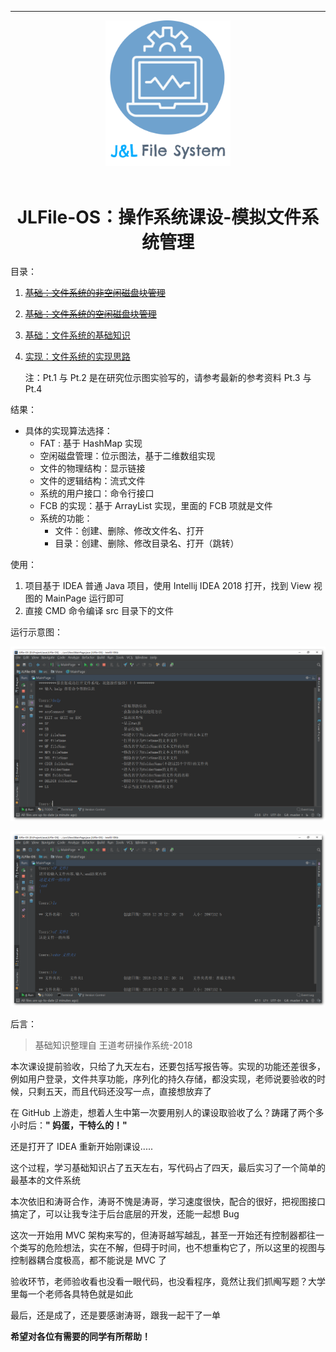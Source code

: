 

------

<div align="center">  <img src="img/Logo.png" width="200px"/> </div><br>



<h1 align="center">JLFile-OS：操作系统课设-模拟文件系统管理</h1>




目录：

1. ~~[基础：文件系统的非空闲磁盘块管理](doc/分析准备Pt-1（非空闲磁盘块管理）.md)~~

2. ~~[基础：文件系统的空闲磁盘块管理](doc/分析准备Pt-2（空闲磁盘块管理）.md)~~

3. [基础：文件系统的基础知识](doc/New-分析准备Pt-1（文件系统基础整合）.md)

4. [实现：文件系统的实现思路](doc/New-分析准备Pt-2（文件系统的实现思路）.md)

   注：Pt.1 与 Pt.2 是在研究位示图实验写的，请参考最新的参考资料 Pt.3 与 Pt.4

结果：

- 具体的实现算法选择：
  - FAT : 基于 HashMap 实现
  - 空闲磁盘管理：位示图法，基于二维数组实现
  - 文件的物理结构：显示链接
  - 文件的逻辑结构：流式文件
  - 系统的用户接口：命令行接口
  - FCB 的实现：基于 ArrayList 实现，里面的 FCB 项就是文件
  - 系统的功能：
    - 文件：创建、删除、修改文件名、打开
    - 目录：创建、删除、修改目录名、打开（跳转）

使用：

1. 项目基于 IDEA 普通 Java 项目，使用 Intellij IDEA 2018 打开，找到 View 视图的 MainPage 运行即可
2. 直接 CMD 命令编译 src 目录下的文件

运行示意图：

![](img/界面演示1.png)

![](img/界面演示2.png)

后言：

> 基础知识整理自 王道考研操作系统-2018

本次课设提前验收，只给了九天左右，还要包括写报告等。实现的功能还差很多，例如用户登录，文件共享功能，序列化的持久存储，都没实现，老师说要验收的时候，只剩五天，而且代码还没写一点，直接想放弃了

在 GitHub 上游走，想着人生中第一次要用别人的课设取验收了么？踌躇了两个多小时后：**" 妈蛋，干特么的！"**

还是打开了 IDEA 重新开始刚课设.....

这个过程，学习基础知识占了五天左右，写代码占了四天，最后实习了一个简单的最基本的文件系统

本次依旧和涛哥合作，涛哥不愧是涛哥，学习速度很快，配合的很好，把视图接口搞定了，可以让我专注于后台底层的开发，还能一起想 Bug

这次一开始用 MVC 架构来写的，但涛哥越写越乱，甚至一开始还有控制器都往一个类写的危险想法，实在不解，但碍于时间，也不想重构它了，所以这里的视图与控制器耦合度极高，都不能说是 MVC 了

验收环节，老师验收看也没看一眼代码，也没看程序，竟然让我们抓阄写题？大学里每一个老师各具特色就是如此

最后，还是成了，还是要感谢涛哥，跟我一起干了一单

**希望对各位有需要的同学有所帮助！**

